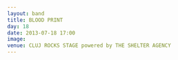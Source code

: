 ```yaml
---
layout: band
title: BLOOD PRINT
day: 18
date: 2013-07-18 17:00
image: 
venue: CLUJ ROCKS STAGE powered by THE SHELTER AGENCY
---
```



